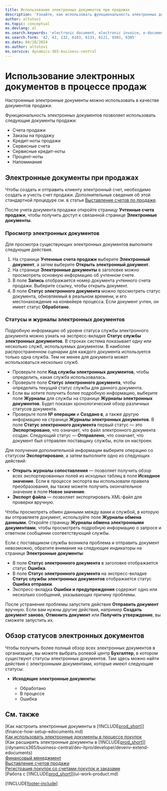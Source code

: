```yaml
---
title: Использование электронных документов при продажах
description: 'Узнайте, как использовать функциональность электронных документов, связанную с продажами.'
author: altotovi
ms.topic: conceptual
ms.devlang: al
ms.search.keywords: 'electronic document, electronic invoice, e-document, e-invoice, sales, deliver'
ms.search.form: '42, 43, 132, 6103, 6133, 6121, 9301, 9305'
ms.date: 04/10/2024
ms.author: altotovi
ms.service: dynamics-365-business-central
---
```


# <a name="use-e-documents-in-the-sales-process"></a>Использование электронных документов в процессе продаж

Настроенные электронные документы можно использовать в качестве документов продажи.

Функциональность электронных документов позволяет использовать следующие документы продажи:  

- Счета продажи
- Заказы на продажу
- Кредит-ноты продажи
- Сервисные счета
- Сервисные кредит-ноты
- Процент-ноты
- Напоминания

## <a name="e-documents-in-sales"></a>Электронные документы при продажах

Чтобы создать и отправить клиенту электронный счет, необходимо создать и учесть счет продажи. Дополнительные сведения об этой стандартной процедуре см. в статье [Выставление счетов по продаже](sales-how-invoice-sales.md).

После учета документа продажи откройте страницу **Учтенные счета продажи**, чтобы получить доступ к связанной странице **Электронные документы**.

### <a name="view-e-documents"></a>Просмотр электронных документов

Для просмотра существующих электронных документов выполните следующие действия.

1. На странице **Учтенные счета продажи** выберите **Электронный документ**, а затем выберите **Открыть электронный документ**.
2. На странице **Электронные документы** в заголовке можно просмотреть основную информацию об учтенном счете.
3. В поле **Запись** отображается номер документа учтенного счета продажи. Выберите ссылку, чтобы открыть документ.
4. В поле **Статус электронного документа** можно просмотреть статус документа, обновляемый в реальном времени, и его местонахождение на конвейере процесса. Если документ учтен, он имеет статус **Обработано**.

### <a name="e-document-statuses-and-logs"></a>Статусы и журналы электронных документов

Подробную информацию об уровне статуса службы электронного документа можно узнать на экспресс-вкладке **Статус службы электронных документов**. В строках система показывает одну или несколько служб, используемых документом. В наиболее распространенном сценарии для каждого документа используется только одна служба. Тем не менее для документа может использоваться несколько служб.

- Проверьте поле **Код службы электронных документов**, чтобы определить, какая служба использовалась.
- Проверьте поле **Статус электронного документа**, чтобы определить текущий статус службы для данного документа.
- Если вы хотите получить более подробную информацию, выберите поле **Журналы** для службы на странице **Журналы электронных документов**. Будет показан хронологический обзор различных статусов документа.
- Проверьте поля **№ операции** и **Создано в**, а также другую информацию на странице **Журналы электронных документов**. В поле **Статус электронного документа** первый статус — это **Экспортировано**, что означает, что файл электронного документа создан. Следующий статус — **Отправлено**, что означает, что документ был отправлен поставщику службы, если он настроен.

Для получения дополнительной информации выберите операцию со статусом **Экспортировано**, а затем выполните одно из следующих действий:

- **Открыть журналы сопоставления** — позволяет получить обзор всех экспортированных полей из исходных таблиц в поле **Исходное значение**. Если в процессе экспорта вы использовали правила преобразования, вы также можете получить окончательное значение в поле **Новое значение**.
- **Экспорт файла** — позволяет экспортировать XML-файл для проверки вручную.

Чтобы просмотреть обмен данными между вами и службой, в которую вы отправляете документ, используйте поле **Журналы обмена данными**. Откройте страницу **Журналы обмена электронными документами**, чтобы просмотреть подробную информацию о запросе и ответном сообщении соответствующий службы.

Если с поставщиком службы возникла проблема и отправить документ невозможно, обратите внимание на следующие индикаторы на странице **Электронные документы**:

- В поле **Статус электронного документа** в заголовке отображается статус **Ошибка**.
- В поле **Статус электронного документа** на экспресс-вкладке **Статус службы электронных документов** отображается статус **Ошибка отправки**.
- Экспресс-вкладка **Ошибки и предупреждения** содержит одно или несколько сообщений, указывающих причину проблемы.

После устранения проблемы запустите действия **Отправить документ** вручную. Если вам нужны другие действия, например **Создать документ заново**, **Отменить документ** или **Получить утверждение**, вы сможете запустить их.

## <a name="overview-of-e-document-statuses"></a>Обзор статусов электронных документов

Чтобы получить более полный обзор всех электронных документов в организации, вы можете выбрать ролевой центр **Бухгалтер**, в котором существуют статусы электронных документов. Там здесь можно найти действия с электронными документами, которые имеют следующие статусы:

- **Исходящие электронные документы:**

    - Обработано
    - В процессе
    - Ошибка


## <a name="see-also"></a>См. также

[Как настроить электронные документы в [!INCLUDE[prod_short](includes/prod_short.md)]](finance-how-setup-edocuments.md)    
[Как использовать электронные документы в процессе покупок](finance-how-use-edocuments-purchase.md)  
[Как расширять электронные документы в [!INCLUDE[prod_short](includes/prod_short.md)]](/dynamics365/business-central/dev-itpro/developer/devenv-extend-edocuments)    
[Финансовый менеджмент](finance.md)    
[Выставление счетов продажи](sales-how-invoice-sales.md)    
[Регистрация покупок со счетами покупок и заказами](purchasing-how-record-purchases.md)    
[Работа с [!INCLUDE[prod_short](includes/prod_short.md)]](ui-work-product.md)  

[!INCLUDE[footer-include](includes/footer-banner.md)]
